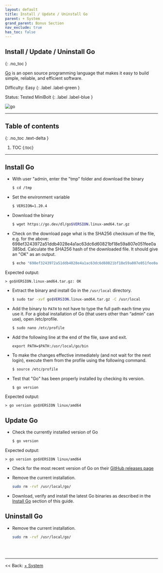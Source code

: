 ```yaml
---
layout: default
title: Install / Update / Uninstall Go
parent: + System
grand_parent: Bonus Section
nav_exclude: true
has_toc: false
---
```

<!-- markdownlint-disable MD014 MD022 MD025 MD033 MD040 -->

## Install / Update / Uninstall Go

{: .no_toc }

[Go]((https://go.dev)) is an open source programming language that makes it easy to build simple, reliable, and efficient software.

Difficulty: Easy
{: .label .label-green }

Status: Tested MiniBolt
{: .label .label-blue }

![go](../../../images/go.png)

---

## Table of contents
{: .no_toc .text-delta }

1. TOC
{:toc}

---

## Install Go

* With user "admin, enter the "tmp" folder and download the binary

  ```sh
  $ cd /tmp
  ```

* Set the environment variable

  ```sh
  $ VERSION=1.20.4
  ```

* Download the binary

  ```sh
  $ wget https://go.dev/dl/go$VERSION.linux-amd64.tar.gz
  ```

* Check on the download page what is the SHA256 checksum of the file, e.g. for the above: 698ef3243972a51ddb4028e4a1ac63dc6d60821bf18e59a807e051fee0a385bd. Calculate the SHA256 hash of the downloaded file. It should give an "OK" as an output.

  ```sh
  $ echo "698ef3243972a51ddb4028e4a1ac63dc6d60821bf18e59a807e051fee0a385bd go$VERSION.linux-amd64.tar.gz" | sha256sum --check
  ```

Expected output:

  ```
  > go$VERSION.linux-amd64.tar.gz: OK
  ```

* Extract the binary and install Go in the `/usr/local` directory.

  ```sh
  $ sudo tar -xvf go$VERSION.linux-amd64.tar.gz -C /usr/local
  ```

* Add the binary to `PATH` to not have to type the full path each time you use it. For a global installation of Go (that users other than “admin” can use), open /etc/profile.

  ```sh
  $ sudo nano /etc/profile
  ```

* Add the following line at the end of the file, save and exit.

  ```
  export PATH=$PATH:/usr/local/go/bin
  ```

* To make the changes effective immediately (and not wait for the next login), execute them from the profile using the following command.

  ```sh
  $ source /etc/profile
  ```

* Test that "Go" has been properly installed by checking its version.

  ```sh
  $ go version
  ```

Expected output:

  ```
  > go version go$VERSION linux/amd64
  ```

## Update Go

* Check the currently installed version of Go

  ```sh
  $ go version
  ```

Expected output:

  ```
  > go version go$VERSION linux/amd64
  ```

* Check for the most recent version of Go on their [GitHub releases page](https://github.com/golang/go/tags)

* Remove the current installation.

  ```sh
  sudo rm -rvf /usr/local/go/
  ```

* Download, verify and install the latest Go binaries as described in the [Install Go](go.md#install-go) section of this guide.

## Uninstall Go

* Remove the current installation.

  ```sh
  sudo rm -rvf /usr/local/go/
  ```

<br /><br />

---

<< Back: [+ System](index.md)
